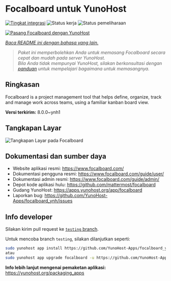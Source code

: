 <!--
N.B.: README ini dibuat secara otomatis oleh <https://github.com/YunoHost/apps/tree/master/tools/readme_generator>
Ini TIDAK boleh diedit dengan tangan.
-->

# Focalboard untuk YunoHost

[![Tingkat integrasi](https://dash.yunohost.org/integration/focalboard.svg)](https://ci-apps.yunohost.org/ci/apps/focalboard/) ![Status kerja](https://ci-apps.yunohost.org/ci/badges/focalboard.status.svg) ![Status pemeliharaan](https://ci-apps.yunohost.org/ci/badges/focalboard.maintain.svg)

[![Pasang Focalboard dengan YunoHost](https://install-app.yunohost.org/install-with-yunohost.svg)](https://install-app.yunohost.org/?app=focalboard)

*[Baca README ini dengan bahasa yang lain.](./ALL_README.md)*

> *Paket ini memperbolehkan Anda untuk memasang Focalboard secara cepat dan mudah pada server YunoHost.*  
> *Bila Anda tidak mempunyai YunoHost, silakan berkonsultasi dengan [panduan](https://yunohost.org/install) untuk mempelajari bagaimana untuk memasangnya.*

## Ringkasan

Focalboard is a project management tool that helps define, organize, track and manage work across teams, using a familiar kanban board view.


**Versi terkirim:** 8.0.0~ynh1

## Tangkapan Layar

![Tangkapan Layar pada Focalboard](./doc/screenshots/screenshot.jpg)

## Dokumentasi dan sumber daya

- Website aplikasi resmi: <https://www.focalboard.com/>
- Dokumentasi pengguna resmi: <https://www.focalboard.com/guide/user/>
- Dokumentasi admin resmi: <https://www.focalboard.com/guide/admin/>
- Depot kode aplikasi hulu: <https://github.com/mattermost/focalboard>
- Gudang YunoHost: <https://apps.yunohost.org/app/focalboard>
- Laporkan bug: <https://github.com/YunoHost-Apps/focalboard_ynh/issues>

## Info developer

Silakan kirim pull request ke [`testing` branch](https://github.com/YunoHost-Apps/focalboard_ynh/tree/testing).

Untuk mencoba branch `testing`, silakan dilanjutkan seperti:

```bash
sudo yunohost app install https://github.com/YunoHost-Apps/focalboard_ynh/tree/testing --debug
atau
sudo yunohost app upgrade focalboard -u https://github.com/YunoHost-Apps/focalboard_ynh/tree/testing --debug
```

**Info lebih lanjut mengenai pemaketan aplikasi:** <https://yunohost.org/packaging_apps>
